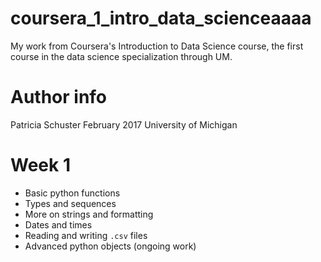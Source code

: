 # coursera_1_intro_data_scienceaaaa
My work from Coursera's Introduction to Data Science course, the first course in the data science specialization through UM.

# Author info
Patricia Schuster
February 2017
University of Michigan

# Week 1

* Basic python functions
* Types and sequences
* More on strings and formatting
* Dates and times
* Reading and writing `.csv` files
* Advanced python objects (ongoing work)
